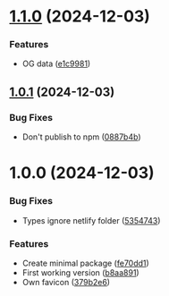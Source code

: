 # [1.1.0](https://github.com/inpyjamas/p5-starter-kit/compare/v1.0.1...v1.1.0) (2024-12-03)


### Features

* OG data ([e1c9981](https://github.com/inpyjamas/p5-starter-kit/commit/e1c998184aeb0a0efe2371ceb032f5924ec03fce))

## [1.0.1](https://github.com/inpyjamas/p5-starter-kit/compare/v1.0.0...v1.0.1) (2024-12-03)


### Bug Fixes

* Don't publish to npm ([0887b4b](https://github.com/inpyjamas/p5-starter-kit/commit/0887b4b8473bd27a3719f2b16896647159187290))

# 1.0.0 (2024-12-03)


### Bug Fixes

* Types ignore netlify folder ([5354743](https://github.com/inpyjamas/p5-starter-kit/commit/5354743cede2ea33806efcd996fce6ecda8fe599))


### Features

* Create minimal package ([fe70dd1](https://github.com/inpyjamas/p5-starter-kit/commit/fe70dd1d32262757efd2334f4cd4702e0efbc174))
* First working version ([b8aa891](https://github.com/inpyjamas/p5-starter-kit/commit/b8aa891110d1b15eb7415ba52744d54e9b16f9be))
* Own favicon ([379b2e6](https://github.com/inpyjamas/p5-starter-kit/commit/379b2e6f0ea58fb7b9c428cdb44e6cd6c3d09cd0))
